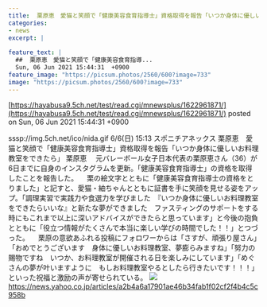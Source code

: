 ```yaml
---
title:  栗原恵　愛猫と笑顔で「健康美容食育指導士」資格取得を報告「いつか身体に優しいお料理教室をできたら」  
categories:
- news
excerpt: |
  
feature_text: |
  ##  栗原恵　愛猫と笑顔で「健康美容食育指導...
  Sun, 06 Jun 2021 15:44:31  +0900
feature_image: "https://picsum.photos/2560/600?image=733"
image: "https://picsum.photos/2560/600?image=733"
---
```


[https://hayabusa9.5ch.net/test/read.cgi/mnewsplus/1622961871/](https://hayabusa9.5ch.net/test/read.cgi/mnewsplus/1622961871/)
posted on Sun, 06 Jun 2021 15:44:31  +0900

<!--more-->

sssp://img.5ch.net/ico/nida.gif 6/6(日) 15:13 スポニチアネックス 栗原恵　愛猫と笑顔で「健康美容食育指導士」資格取得を報告「いつか身体に優しいお料理教室をできたら」 栗原恵 　元バレーボール女子日本代表の栗原恵さん（36）が6日までに自身のインスタグラムを更新。「健康美容食育指導士」の資格を取得したことを報告した。 　栗の絵文字とともに「健康美容食育指導士の資格をとりました」と記すと、愛猫・紬ちゃんとともに証書を手に笑顔を見せる姿をアップ。「調理実習で実践力や食選力を学びました　『いつか身体に優しいお料理教室をできたらいいな』と新たな夢ができました　ファスティングのサポートをする時にもこれまで以上に深いアドバイスができたらと思っています」と今後の抱負とともに「役立つ情報がたくさんで本当に楽しい学びの時間でした！！」とつづった。 　栗原の意欲あふれる投稿にフォロワーからは「さすが、頑張り屋さん」「おめでとうございます　身体に優しいお料理教室、夢膨らみますね」「努力の賜物ですね　いつか、お料理教室が開催される日を楽しみにしています」「めぐさんの夢が叶いますように　もしお料理教室やるとしたら行きたいです！！！」といった祝福と激励の声が寄せられている。 ![](https://amd-pctr.c.yimg.jp/r/iwiz-amd/20210606-00000246-spnannex-000-4-view.jpg) https://news.yahoo.co.jp/articles/a2b4a6a17901ae46b34fab1f02cf2f4b4c5c958b
